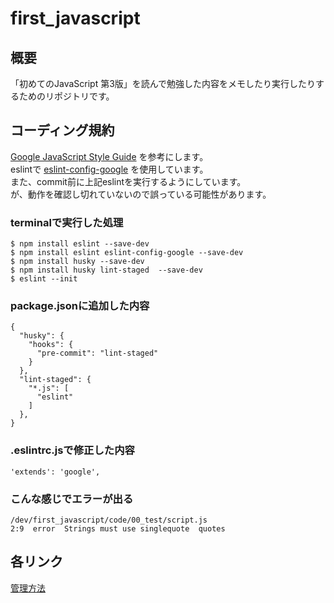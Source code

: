 # first_javascript
## 概要
「初めてのJavaScript 第3版」を読んで勉強した内容をメモしたり実行したりするためのリポジトリです。 

## コーディング規約
[Google JavaScript Style Guide](https://google.github.io/styleguide/jsguide.html) を参考にします。  
eslintで [eslint-config-google](https://github.com/google/eslint-config-google) を使用しています。  
また、commit前に上記eslintを実行するようにしています。  
が、動作を確認し切れていないので誤っている可能性があります。

### terminalで実行した処理
``` 
$ npm install eslint --save-dev
$ npm install eslint eslint-config-google --save-dev 
$ npm install husky --save-dev
$ npm install husky lint-staged  --save-dev
$ eslint --init
```
### package.jsonに追加した内容
```
{
  "husky": {
    "hooks": {
      "pre-commit": "lint-staged"
    }
  },
  "lint-staged": {
    "*.js": [
      "eslint"
    ]
  },
}
```
### .eslintrc.jsで修正した内容
```
'extends': 'google',
```

### こんな感じでエラーが出る
```
/dev/first_javascript/code/00_test/script.js
2:9  error  Strings must use singlequote  quotes
```

## 各リンク
[管理方法](memo/management.md)
